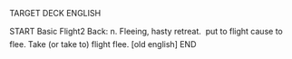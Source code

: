 TARGET DECK
ENGLISH

START
Basic
Flight2
Back: n. Fleeing, hasty retreat.  put to flight cause to flee. Take (or take to) flight flee. [old english]
END
